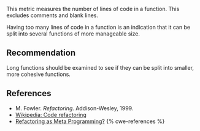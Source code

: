 This metric measures the number of lines of code in a function. This excludes comments and blank lines.

Having too many lines of code in a function is an indication that it can be split into several functions of more manageable size.


## Recommendation
Long functions should be examined to see if they can be split into smaller, more cohesive functions.


## References
* M. Fowler. *Refactoring*. Addison-Wesley, 1999.
* [Wikipedia: Code refactoring](https://en.wikipedia.org/wiki/Code_refactoring)
* [Refactoring as Meta Programming?](http://www.jot.fm/issues/issue_2005_01/column1/)
{% cwe-references %}
